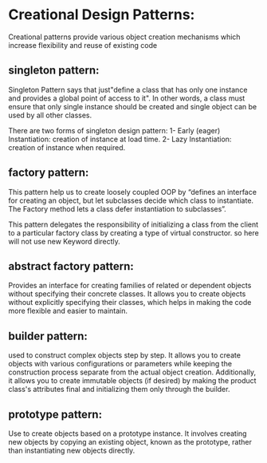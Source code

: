 # Creational Design Patterns:

Creational patterns provide various object creation mechanisms which increase flexibility and reuse of existing code

## singleton pattern:
Singleton Pattern says that just"define a class that has only one instance and provides a global point of access to it". In other words, a class must ensure that only single instance should be created and single object can be used by all other classes.

There are two forms of singleton design pattern:
1- Early (eager) Instantiation: creation of instance at load time. 
2- Lazy Instantiation: creation of instance when required.


## factory pattern:
This pattern  help us to create loosely coupled OOP by “defines an interface for creating an object, but let subclasses decide which class to instantiate. The Factory method lets a class defer instantiation to subclasses”.

This pattern delegates the responsibility of initializing a class from the client to a particular factory class by creating a type of virtual constructor. so here will not use new Keyword directly.

## abstract factory pattern:
Provides an interface for creating families of related or dependent objects without specifying their concrete classes. It allows you to create objects without explicitly specifying their classes, which helps in making the code more flexible and easier to maintain.

## builder pattern:
used to construct complex objects step by step. It allows you to create objects with various configurations or parameters while keeping the construction process separate from the actual object creation.
Additionally, it allows you to create immutable objects (if desired) by making the product class's attributes final and initializing them only through the builder.

## prototype pattern: 
Use to create objects based on a prototype instance. It involves creating new objects by copying an existing object, known as the prototype, rather than instantiating new objects directly.

